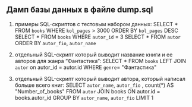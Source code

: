 ## Дамп базы данных в файле dump.sql
1. примеры SQL-скриптов с тестовым набором данных:
SELECT * FROM `books` WHERE `kol_pages` > 3000 ORDER BY `kol_pages` DESC
SELECT * FROM `books` WHERE `autor_id` = 3
SELECT * FROM `autor` ORDER BY `autor_fio`, `autor_name`

2. отдельный SQL-скрипт который выводит название книги и ее авторов для жанра “Фантастика”:
SELECT * FROM `books` LEFT JOIN `autor` on autor_id = autor.id WHERE `genre`= "Фантастика" 

3. отдельный SQL-скрипт который выводит автора, который написал больше всего книг:
SELECT `autor_name`, `autor_fio` , count(*) AS "Number_of_books" FROM `autor` JOIN books ON autor.id = books.autor_id GROUP BY `autor_name`, `autor_fio` LIMIT 1

